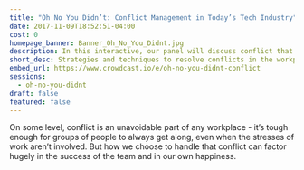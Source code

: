 ```yaml
---
title: "Oh No You Didn’t: Conflict Management in Today’s Tech Industry"
date: 2017-11-09T18:52:51-04:00
cost: 0
homepage_banner: Banner_Oh_No_You_Didnt.jpg
description: In this interactive, our panel will discuss conflict that they have personally faced and techniques that we use to resolve our conflicts
short_desc: Strategies and techniques to resolve conflicts in the workplace.
embed_url: https://www.crowdcast.io/e/oh-no-you-didnt-conflict
sessions:
  - oh-no-you-didnt
draft: false
featured: false
---
```


On some level, conflict is an unavoidable part of any workplace - it’s tough enough for groups of people to always get along, even when the stresses of work aren’t involved.  But how we choose to handle that conflict can factor hugely in the success of the team and in our own happiness.

